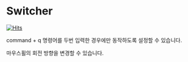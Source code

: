 # Switcher
[![Hits](https://hits.seeyoufarm.com/api/count/incr/badge.svg?url=https%3A%2F%2Fgithub.com%2Ftkgka%2FSwitcher&count_bg=%2379C83D&title_bg=%23555555&icon=&icon_color=%23E7E7E7&title=hits&edge_flat=false)](https://hits.seeyoufarm.com)

command + q 명령어를 두번 입력한 경우에만 동작하도록 설정할 수 있습니다.

마우스휠의 회전 방향을 변경할 수 있습니다.
